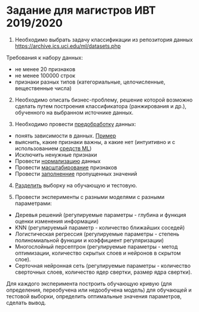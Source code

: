 # Задание для магистров ИВТ 2019/2020
1. Необходимо выбрать задачу классификации из репозитория данных https://archive.ics.uci.edu/ml/datasets.php

Требования к набору данных:
* не менее 20 признаков
* не менее 100000 строк
* признаки разных типов (категориальные, целочисленные, вещественные числа)

2. Необходимо описать бизнес-проблему, решение которой возможно сделать путем построения классификатора (ранжирования и др.), обученного на выбранном источнике данных.

3. Необходимо провести [предобработку](https://scikit-learn.org/stable/modules/preprocessing.html) данных:
* понять зависимости в данных. [Пример](https://github.com/Yorko/mlcourse.ai/blob/master/jupyter_russian/topic01_pandas_data_analysis/topic1_habr_pandas.ipynb)
* выяснить, какие признаки важны, а какие нет (интуитивно и с использованием [средств ML](http://datareview.info/article/otbor-priznakov-dlya-mashinnogo-obucheniya-na-python/))
* Исключить ненужные признаки
* Провести [нормализацию](https://scikit-learn.org/stable/modules/generated/sklearn.preprocessing.normalize.html) данных
* Провести [масштабирование](https://scikit-learn.org/stable/modules/generated/sklearn.preprocessing.StandardScaler.html) признаков
* Провести [заполненние](https://scikit-learn.org/stable/modules/impute.html) пропущенных значений 

4. [Разделить](https://scikit-learn.org/stable/modules/generated/sklearn.model_selection.train_test_split.html) выборку на обучающую и тестовую.

4. Провести эксперименты с разными моделями с разными параметрами:
* Деревья решений (регулируемые параметры - глубина и функция оценки изменения информации)
* KNN (регулируемый параметр - количество ближайших соседей)
* Логистическая регрессия (регулируемые параметры - степень полиномиальной функции и коэффициент регуляризации)
* Многослойный персептрон (регулируемые параметры - метод оптимизации, количество скрытых слоев и нейронов в скрытом слое).
* Серточная нейронная сеть (регулируемые параметры - количество сверточных слоев, количество ядер свертки, размер ядра свертки).

Для каждого эксперимента построить обучающую кривую (для определения, переобучена или недообучена модель) для обучающей и тестовой выборки, определить оптимальные значения параметров, сделать вывод.
